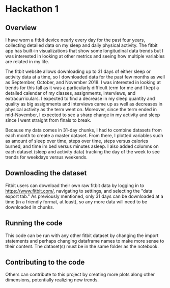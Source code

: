 # Hackathon 1

## Overview

I have worn a fitbit device nearly every day for the past four years, collecting detailed data on my sleep and daily physical activity. The fitbit app has built-in visualizations that show some longitudinal data trends but I was interested in looking at other metrics and seeing how multiple variables are related in my life. 

The fitbit website allows downloading up to 31 days of either sleep or activity data at a time, so I downloaded data for the past few months as well as September, October, and November 2018. I was interested in looking at trends for this fall as it was a particularly difficult term for me and I kept a detailed calendar of my classes, assignments, interviews, and extracurriculars. I expected to find a decrease in my sleep quantity and quality as big assignments and interviews came up as well as decreases in physical activity as the term went on. Moreover, since the term ended in mid-November, I expected to see a sharp change in my activity and sleep since I went straight from finals to break.

Because my data comes in 31-day chunks, I had to combine datasets from each month to create a master dataset. From there, I plotted variables such as amount of sleep over time, steps over time, steps versus calories burned, and time im bed versus minutes asleep. I also added columns on each dataset (sleep and activity data) tracking the day of the week to see trends for weekdays versus weekends. 

## Downloading the dataset

Fitbit users can download their own raw fitbit data by logging in to https://www.fitbit.com/, navigating to settings, and selecting the "data export tab." As previously mentioned, only 31 days can be downloaded at a time (in a friendly format, at least), so any more data will need to be downloaded in chunks. 

## Running the code

This code can be run with any other fitbit dataset by changing the import statements and perhaps changing dataframe names to make more sense to their content. The dataset(s) must be in the same folder as the notebook.

## Contributing to the code

Others can contribute to this project by creating more plots along other dimensions, potentially realizing new trends. 

